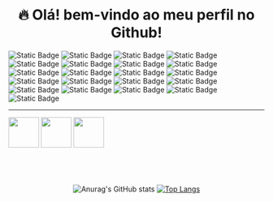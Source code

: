 <h1 align="center">🔥 Olá! bem-vindo ao meu perfil no Github! </h1>
<div align="left">
  <img alt="Static Badge" src="https://img.shields.io/badge/Python-black?style=for-the-badge&logoColor=white&logo=Python&logoSize=60">
  <img alt="Static Badge" src="https://img.shields.io/badge/Flask-black?style=for-the-badge&logo=Flask&logoSize=60"> 
  <img alt="Static Badge" src="https://img.shields.io/badge/Jinja2-black?style=for-the-badge&logo=Jinja&logoColor=white&logoSize=60">
  <img alt="Static Badge" src="https://img.shields.io/badge/SQLAlchemy-black?style=for-the-badge&logo=SQLAlchemy&logoColor=white&logoSize=60">
  <img alt="Static Badge" src="https://img.shields.io/badge/Pytest-black?style=for-the-badge&logo=Pytest&logoColor=white&logoSize=60">
  <img alt="Static Badge" src="https://img.shields.io/badge/TypeScript-black?style=for-the-badge&logo=TypeScript&logoColor=white&logoSize=60">
  <img alt="Static Badge" src="https://img.shields.io/badge/Java-black?style=for-the-badge&logo=openjdk&logoSize=60">
  <img alt="Static Badge" src="https://img.shields.io/badge/TypeScript-black?style=for-the-badge&logo=JavaScript&logoColor=white&logoSize=60">
  <img alt="Static Badge" src="https://img.shields.io/badge/Node.js-black?style=for-the-badge&logo=Node.js&logoColor=white&logoSize=60">
  <img alt="Static Badge" src="https://img.shields.io/badge/Express-black?style=for-the-badge&logo=Express&logoColor=white&logoSize=60">
  <img alt="Static Badge" src="https://img.shields.io/badge/React-black?style=for-the-badge&logo=React&logoColor=white&logoSize=60">
  <img alt="Static Badge" src="https://img.shields.io/badge/Next.js-black?style=for-the-badge&logo=Next.js&logoSize=60">
  <img alt="Static Badge" src="https://img.shields.io/badge/Docker-black?style=for-the-badge&logo=Docker&logoColor=white&logoSize=60">
  <img alt="Static Badge" src="https://img.shields.io/badge/Git-black?style=for-the-badge&logo=Git&logoColor=white&logoSize=60">
  <img alt="Static Badge" src="https://img.shields.io/badge/Linux-black?style=for-the-badge&logo=Linux&logoColor=white&logoSize=60">
  <img alt="Static Badge" src="https://img.shields.io/badge/Ubuntu-black?style=for-the-badge&logo=Ubuntu&logoColor=white&logoSize=60">
  <img alt="Static Badge" src="https://img.shields.io/badge/Amazon%20Web%20Services-black?style=for-the-badge&logo=Amazon%20Web%20Services&logoColor=white&logoSize=60">
  <img alt="Static Badge" src="https://img.shields.io/badge/SQLite-black?style=for-the-badge&logo=SQLite&logoColor=white&logoSize=60">
  <img alt="Static Badge" src="https://img.shields.io/badge/MongoDB-black?style=for-the-badge&logo=MongoDB&logoColor=white&logoSize=60">
  <img alt="Static Badge" src="https://img.shields.io/badge/MySQL-black?style=for-the-badge&logo=MySQL&logoColor=white&logoSize=60">
  <img alt="Static Badge" src="https://img.shields.io/badge/Postman-black?style=for-the-badge&logo=Postman&logoColor=white&logoSize=60">
  <br>
  <hr>
  <img width="60" src="https://cdn.jsdelivr.net/gh/devicons/devicon@latest/icons/pycharm/pycharm-original.svg" />
  <img width="60" src="https://cdn.jsdelivr.net/gh/devicons/devicon@latest/icons/intellij/intellij-original.svg" />   
  <img width="60" src="https://cdn.jsdelivr.net/gh/devicons/devicon@latest/icons/webstorm/webstorm-original.svg" />
<h1></h1>
<div align="center">
<br>

  
![Anurag's GitHub stats](https://github-readme-stats.vercel.app/api?username=techabraao&show_icons=true&theme=dark&card_width=200px&line_height=28.9px&locale=pt-br)
[![Top Langs](https://github-readme-stats.vercel.app/api/top-langs/?username=techabraao&layout=donut&locale=pt-br&theme=dark)](https://github.com/anuraghazra/github-readme-stats)


</div>


